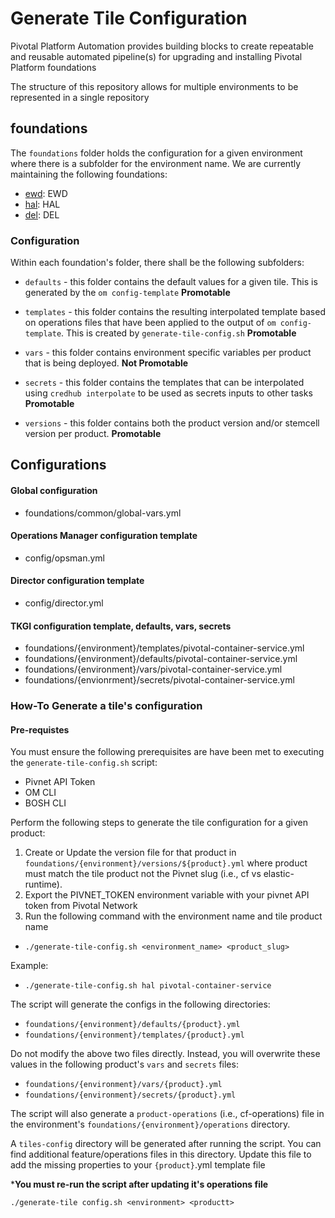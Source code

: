 # Generate Tile Configuration
Pivotal Platform Automation provides building blocks to create repeatable and reusable automated pipeline(s) for upgrading and installing Pivotal Platform foundations

The structure of this repository allows for multiple environments to be represented in a single repository

## foundations

The `foundations` folder holds the configuration for a given environment where there is a subfolder for the environment name. We are currently maintaining the following foundations:
- [ewd](foundations/ewd): EWD
- [hal](foundations/hal): HAL
- [del](foundations/del): DEL

### Configuration

Within each foundation's folder, there shall be the following subfolders:

* `defaults` - this folder contains the default values for a given tile.  This is generated by the `om config-template`  **Promotable**

* `templates` - this folder contains the resulting interpolated template based on operations files that have been applied to the output of `om config-template`.  This is created by `generate-tile-config.sh`  **Promotable**

* `vars` - this folder contains environment specific variables per product that is being deployed. **Not Promotable**

* `secrets` - this folder contains the templates that can be interpolated using `credhub interpolate` to be used as secrets inputs to other tasks **Promotable**

* `versions` - this folder contains both the product version and/or stemcell version per product. **Promotable**


## Configurations

#### Global configuration
- foundations/common/global-vars.yml

#### Operations Manager configuration template
- config/opsman.yml

#### Director configuration template
- config/director.yml

#### TKGI configuration template, defaults, vars, secrets
- foundations/{environment}/templates/pivotal-container-service.yml
- foundations/{environment}/defaults/pivotal-container-service.yml
- foundations/{environment}/vars/pivotal-container-service.yml
- foundations/{envionrment}/secrets/pivotal-container-service.yml

### How-To Generate a tile's configuration

#### Pre-requistes
You must ensure the following prerequisites are have been met to executing the `generate-tile-config.sh` script:
- Pivnet API Token
- OM CLI
- BOSH CLI

Perform the following steps to generate the tile configuration for a given product:
1. Create or Update the version file for that product in `foundations/{environment}/versions/${product}.yml` where product must match the tile product not the Pivnet slug (i.e., cf vs elastic-runtime).
2. Export the PIVNET_TOKEN environment variable with your pivnet API token from Pivotal Network
3. Run the following command with the environment name and tile product name

- `./generate-tile-config.sh <environment_name> <product_slug>`

Example:
- `./generate-tile-config.sh hal pivotal-container-service`

The script will generate the configs in the following directories:
- `foundations/{environment}/defaults/{product}.yml`
- `foundations/{environment}/templates/{product}.yml`

Do not modify the above two files directly. Instead, you will overwrite these values in the following product's `vars` and `secrets` files:
- `foundations/{environment}/vars/{product}.yml`
- `foundations/{environment}/secrets/{product}.yml`


The script will also generate a `product-operations` (i.e., cf-operations) file in the environment's `foundations/{environment}/operations` directory.

A `tiles-config` directory will be generated after running the script. You can find additional feature/operations files in this directory. Update this file to add the missing properties to your `{product}`.yml template file

*__You must re-run the script after updating it's operations file__

`./generate-tile config.sh <environment> <productt>`
